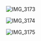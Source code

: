 ![IMG_3173](/Users/doerlbh/Dropbox/Git/smithsonian/quantitative/asset/IMG_3173.png)

![IMG_3174](/Users/doerlbh/Dropbox/Git/smithsonian/quantitative/asset/IMG_3174.png)

![IMG_3175](/Users/doerlbh/Dropbox/Git/smithsonian/quantitative/asset/IMG_3175.png)
